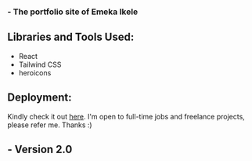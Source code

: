 ### - The portfolio site of Emeka Ikele

## Libraries and Tools Used:

- React
- Tailwind CSS
- heroicons

## Deployment:

Kindly check it out [here](https://emekaikele.netlify.app/). I'm open to full-time jobs and freelance projects, please refer me. Thanks :)

## - Version 2.0
